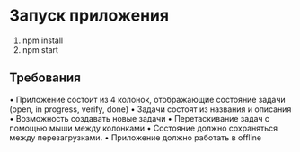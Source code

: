 # Запуск приложения

1. npm install 
2. npm start 

## Требования
• Приложение состоит из 4 колонок, отображающие состояние задачи (open, in progress, verify, done) 
• Задачи состоят из названия и описания
• Возможность создавать новые задачи
• Перетаскивание задач с помощью мыши между колонками
• Состояние должно сохраняться между перезагрузками.
• Приложение должно работать в offline
